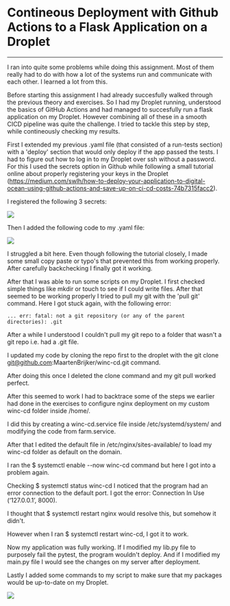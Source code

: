 # Contineous Deployment with Github Actions to a Flask Application on a Droplet
---

I ran into quite some problems while doing this assignment. Most of them really had to do with how a lot of the systems run and communicate with each other. I learned a lot from this.

Before starting this assignment I had already succesfully walked through the previous theory and exercises. So I had my Droplet running, understood the basics of GitHub Actions and had managed to succesfully run a flask application on my Droplet. However combining all of these in a smooth CICD pipeline was quite the challenge. I tried to tackle this step by step, while contineously checking my results.  
 
First I extended my previous .yaml file (that consisted of a run-tests section) with a 'deploy' section that would only deploy if the app passed the tests. I had to figure out how to log in to my Droplet over ssh without a password. For this I used the secrets option in Github while following a small tutorial online about properly registering your keys in the Droplet (https://medium.com/swlh/how-to-deploy-your-application-to-digital-ocean-using-github-actions-and-save-up-on-ci-cd-costs-74b7315facc2).

I registered the following 3 secrets:

![](/secrets.png?raw=true)

Then I added the following code to my .yaml file:

![](/yaml-code.png?raw=true)

I struggled a bit here. Even though following the tutorial closely, I made some small copy paste or typo's that prevented this from working properly. After carefully backchecking I finally got it working. 

After that I was able to run some scripts on my Droplet. I first checked simple things like mkdir or touch to see if I could write files. After that seemed to be working properly I tried to pull my git with the 'pull git' command. Here I got stuck again, with the following error:

```
... err: fatal: not a git repository (or any of the parent directories): .git
```

After a while I understood I couldn't pull my git repo to a folder that wasn't a git repo i.e. had a .git file.

I updated my code by cloning the repo first to the droplet with the git clone git@github.com:MaartenBrijker/winc-cd.git command.

After doing this once I deleted the clone command and my git pull worked perfect.

After this seemed to work I had to backtrace some of the steps we earlier had done in the exercises to configure nginx deployment on my custom winc-cd folder inside /home/.

I did this by creating a winc-cd.service file inside /etc/systemd/system/ and modifying the code from farm.service.

After that I edited the default file in /etc/nginx/sites-available/ to load my winc-cd folder as default on the domain.

I ran the $ systemctl enable --now winc-cd command but here I got into a problem again.

Checking $ systemctl status winc-cd I noticed that the program had an error connection to the default port. I got the error: Connection In Use (‘127.0.0.1’, 8000).

I thought that $ systemctl restart nginx would resolve this, but somehow it didn't.

However when I ran $ systemctl restart winc-cd, I got it to work.

Now my application was fully working. If I modified my lib.py file to purposely fail the pytest, the program wouldn't deploy. And if I modified my main.py file I would see the changes on my server after deployment.

Lastly I added some commands to my script to make sure that my packages would be up-to-date on my Droplet.

![](/script.png?raw=true)
